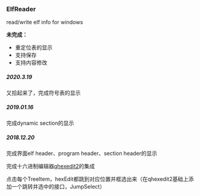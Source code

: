 ### ElfReader

read/write elf info for windows

**未完成：**

- 重定位表的显示
- 支持保存
- 支持内容修改

##### 2020.3.19

又拾起来了，完成符号表的显示

##### 2019.01.16

完成dynamic section的显示

##### 2018.12.20

完成界面elf header、program header、section header的显示

完成十六进制编辑器[qhexedit2](https://github.com/Simsys/qhexedit2)的集成

点击每个TreeItem，hexEdit都跳到对应位置并框选出来（在qhexedit2基础上添加一个跳转并选中的接口，JumpSelect）

